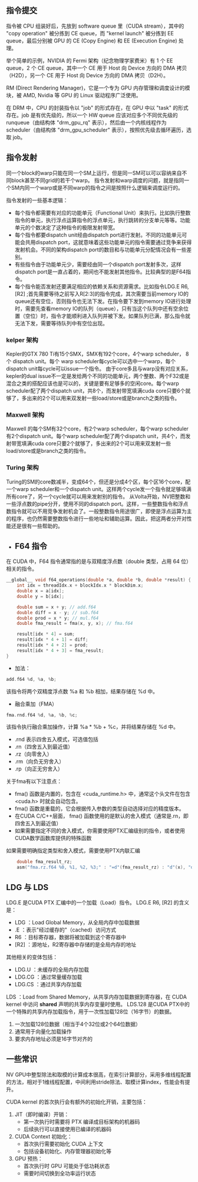 ## 指令提交

指令被 CPU 组装好后，先放到 software queue 里（CUDA stream），其中的 "copy operation" 被分拣到 CE queue，而 "kernel launch" 被分拣到 EE queue，最后分别被 GPU 的 CE (Copy Engine) 和 EE (Execution Engine) 处理。

举个简单的示例，NVIDIA 的 Fermi 架构（纪念物理学家费米）有 1 个 EE queue，2 个 CE queue，其中一个 CE 用于 Host 向 Device 方向的 DMA 拷贝（H2D），另一个 CE 用于 Host 向 Device 方向的 DMA 拷贝（D2H）。

RM (Direct Rendering Manager)，它是一个专为 GPU 内存管理和调度设计的模块，被 AMD, Nvidia 等 GPU 的 Linux 驱动程序广泛使用。

在 DRM 中，CPU 的封装指令以 "job" 的形式存在，在 GPU 中以 "task" 的形式存在。job 是有优先级的，所以一个 HW queue 应该对应多个不同优先级的 runqueue（由结构体 "drm_gpu_rq" 表示），然后由一个内核线程作为 scheduler（由结构体 "drm_gpu_scheduler" 表示），按照优先级去循环遍历，选取 job。



## 指令发射
同一个block的warp只能在同一个SM上运行，但是同一SM可以可以容纳来自不同block甚至不同grid的若干个warp。
指令发射和warp调度的问题，就是指同一个SM内同一个warp或是不同warp的指令之间是按照什么逻辑来调度运行的。

指令发射的一些基本逻辑：

- 每个指令都需要有对应的功能单元（Functional Unit）来执行。比如执行整数指令的单元，执行浮点运算指令的浮点单元，执行跳转的分支单元等等。功能单元的个数决定了这种指令的极限发射带宽。
- 每个指令都要dispatch unit经由dispatch port进行发射。不同的功能单元可能会共用dispatch port，这就意味着这些功能单元的指令需要通过竞争来获得发射机会。不同的架构dispatch port的数目和与功能单元分配情况会有一些差别。
- 有些指令由于功能单元少，需要经由同一个dispatch port发射多次，这样dispatch port是一直占着的，期间也不能发射其他指令。比较典型的是F64指令。
- 每个指令能否发射还要满足相应的依赖关系和资源需求。比如指令LDG.E R6, [R2] ;首先需要等待之前写入R[2:3]的指令完成，其次需要当前memory IO的queue还有空位，否则指令也无法下发。在指令要下发到memory IO进行处理时，需要先查看memory IO的队列（queue），只有当这个队列中还有空余位置（空位）时，指令才能顺利进入队列并被下发。如果队列已满，那么指令就无法下发，需要等待队列中有空位出现。

### kelper 架构
Kepler的GTX 780 Ti有15个SMX，SMX有192个core，4个warp scheduler， 8个 dispatch unit。每个 warp scheduler每cycle可以选中一个warp，每个dispatch unit每cycle可以issue一个指令。
由于core多且与warp没有对应关系，kepler的dual issue不一定是发给两个不同的功能单元，两个整数、两个F32或是混合之类的搭配应该也是可以的，关键是要有足够多的空闲core。每个warp scheduler配了两个dispatch unit，共8个，而发射带宽填满cuda core只要6个就够了，多出来的2个可以用来双发射一些load/store或是branch之类的指令。

### Maxwell 架构
Maxwell 的每个SM有32个core，有2个warp scheduler，每个warp scheduler有2个dispatch unit。每个warp scheduler配了两个dispatch unit，共4个，而发射带宽填满cuda core只要2个就够了，多出来的2个可以用来双发射一些load/store或是branch之类的指令。

### Turing 架构
Turing的SM的core数减半，变成64个，但还是分成4个区，每个区16个core，配一个warp scheduler和一个dispatch unit。这样两个cycle发一个指令就足够填满所有core了，另一个cycle就可以用来发射别的指令。
从Volta开始，NV把整数和一些浮点数的pipe分开，使用不同的dispatch port。这样，一些整数指令和浮点数指令就可以不用竞争发射机会了。一般整数指令用途很广，即使是浮点运算为主的程序，也仍然需要整数指令进行一些地址和辅助运算。因此，把这两者分开对性能还是很有一些帮助的。




- ## F64 指令
在 CUDA 中，F64 指令通常指的是与双精度浮点数（double 类型，占用 64 位）相关的指令。

```c
__global__ void f64_operations(double *a, double *b, double *result) {
    int idx = threadIdx.x + blockIdx.x * blockDim.x;
    double x = a[idx];
    double y = b[idx];

    double sum = x + y; // add.f64
    double diff = x - y; // sub.f64
    double prod = x * y; // mul.f64
    double fma_result = fma(x, y, x); // fma.f64

    result[idx * 4] = sum;
    result[idx * 4 + 1] = diff;
    result[idx * 4 + 2] = prod;
    result[idx * 4 + 3] = fma_result;
}
```

- 加法：

```c
add.f64 %d, %a, %b;
```
该指令将两个双精度浮点数 %a 和 %b 相加，结果存储在 %d 中。


- 融合乘加（FMA）

```c
fma.rnd.f64 %d, %a, %b, %c;
```
该指令执行融合乘加操作，计算 %a * %b + %c，并将结果存储在 %d 中。

  - .rnd 表示四舍五入模式，可选值包括 
  - .rn（四舍五入到最近值）
  - .rz（向零舍入）
  - .rm（向负无穷舍入）
  - .rp（向正无穷舍入）

关于fma有以下注意点：
- fma() 函数是内置的，包含在 <cuda_runtime.h> 中，通常这个头文件在包含 <cuda.h> 时就会自动包含。
- fma() 函数是重载的，它会根据传入参数的类型自动选择对应的精度版本。
- 在CUDA C/C++层面， fma() 函数使用的是默认的舍入模式（通常是.rn，即四舍五入到最近值）
- 如果需要指定不同的舍入模式，你需要使用PTX汇编级别的指令，或者使用CUDA数学函数库提供的特殊函数

如果需要明确指定类型和舍入模式，需要使用PTX内联汇编
```c
    double fma_result_rz;
    asm("fma.rz.f64 %0, %1, %2, %3;" : "=d"(fma_result_rz) : "d"(x), "d"(y), "d"(x));
```

## LDG 与 LDS

LDG.E 是CUDA PTX 汇编中的一个加载（Load）指令。
LDG.E R6, [R2] 的含义是：

- LDG ：Load Global Memory，从全局内存中加载数据
- .E ：表示"经过缓存的"（cached）访问方式
- R6 ：目标寄存器，数据将被加载到这个寄存器中
- [R2] ：源地址，R2寄存器中存储的是全局内存的地址

其他相关的变体包括：
- LDG.U ：未缓存的全局内存加载
- LDG.CG ：通过常量缓存加载
- LDG.CS ：通过共享内存加载

LDS ：Load from Shared Memory，从共享内存加载数据到寄存器，在 CUDA kernel 中访问 __shared__ 声明的共享内存变量时使用。
LDS.128 是CUDA PTX中的一个特殊的共享内存加载指令，用于一次性加载128位（16字节）的数据。
1. 一次加载128位数据（相当于4个32位或2个64位数据）
2. 通常用于向量化加载操作
3. 要求内存地址必须是16字节对齐的

## 一些常识

NV GPU中整型除法和取模的计算成本很高，在索引计算部分，采用多维线程配置的方法，相对于1维线程配置，中间利用stride除法、取模计算index，性能会有提升。

CUDA kernel 的首次执行会有额外的初始化开销，主要包括：

1. JIT（即时编译）开销：
   - 第一次执行时需要将 PTX 编译成目标架构的机器码
   - 后续执行可以直接使用已编译的机器码
2. CUDA Context 初始化：
   - 首次执行需要初始化 CUDA 上下文
   - 包括设备初始化、内存管理器初始化等
3. GPU 预热：
   - 首次执行时 GPU 可能处于低功耗状态
   - 需要时间切换到全功率运行状态
